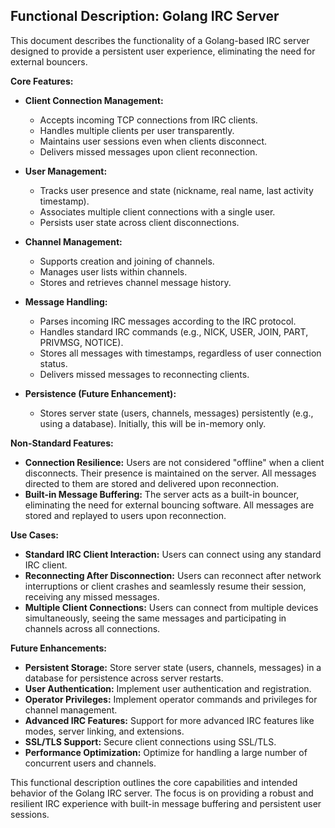 ## Functional Description: Golang IRC Server

This document describes the functionality of a Golang-based IRC server designed to provide a persistent user experience, eliminating the need for external bouncers.

**Core Features:**

* **Client Connection Management:**
    * Accepts incoming TCP connections from IRC clients.
    * Handles multiple clients per user transparently.
    * Maintains user sessions even when clients disconnect.
    * Delivers missed messages upon client reconnection.

* **User Management:**
    * Tracks user presence and state (nickname, real name, last activity timestamp).
    * Associates multiple client connections with a single user.
    * Persists user state across client disconnections.

* **Channel Management:**
    * Supports creation and joining of channels.
    * Manages user lists within channels.
    * Stores and retrieves channel message history.

* **Message Handling:**
    * Parses incoming IRC messages according to the IRC protocol.
    * Handles standard IRC commands (e.g., NICK, USER, JOIN, PART, PRIVMSG, NOTICE).
    * Stores all messages with timestamps, regardless of user connection status.
    * Delivers missed messages to reconnecting clients.

* **Persistence (Future Enhancement):**
    * Stores server state (users, channels, messages) persistently (e.g., using a database).  Initially, this will be in-memory only.


**Non-Standard Features:**

* **Connection Resilience:** Users are not considered "offline" when a client disconnects. Their presence is maintained on the server.  All messages directed to them are stored and delivered upon reconnection.
* **Built-in Message Buffering:**  The server acts as a built-in bouncer, eliminating the need for external bouncing software. All messages are stored and replayed to users upon reconnection.


**Use Cases:**

* **Standard IRC Client Interaction:** Users can connect using any standard IRC client.
* **Reconnecting After Disconnection:** Users can reconnect after network interruptions or client crashes and seamlessly resume their session, receiving any missed messages.
* **Multiple Client Connections:**  Users can connect from multiple devices simultaneously, seeing the same messages and participating in channels across all connections.


**Future Enhancements:**

* **Persistent Storage:** Store server state (users, channels, messages) in a database for persistence across server restarts.
* **User Authentication:** Implement user authentication and registration.
* **Operator Privileges:** Implement operator commands and privileges for channel management.
* **Advanced IRC Features:** Support for more advanced IRC features like modes, server linking, and extensions.
* **SSL/TLS Support:** Secure client connections using SSL/TLS.
* **Performance Optimization:**  Optimize for handling a large number of concurrent users and channels.


This functional description outlines the core capabilities and intended behavior of the Golang IRC server. The focus is on providing a robust and resilient IRC experience with built-in message buffering and persistent user sessions.
